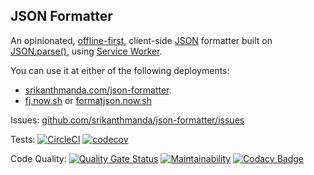 ## JSON Formatter

An opinionated, [offline-first](https://developers.google.com/web/fundamentals/codelabs/offline), client-side [JSON](https://json.org) formatter built on [JSON.parse()](https://developer.mozilla.org/en-US/docs/Web/JavaScript/Reference/Global_Objects/JSON/parse), using [Service Worker](https://developer.mozilla.org/en-US/docs/Web/API/Service_Worker_API).

You can use it at either of the following deployments:
* [srikanthmanda.com/json-formatter](https://srikanthmanda.com/json-formatter/).
* [fj.now.sh](https://fj.now.sh) or [formatjson.now.sh](https://formatjson.now.sh)


Issues: [github.com/srikanthmanda/json-formatter/issues](https://github.com/srikanthmanda/json-formatter/issues)


Tests: [![CircleCI](https://circleci.com/gh/srikanthmanda/json-formatter.svg?style=svg)](https://circleci.com/gh/srikanthmanda/json-formatter)
[![codecov](https://codecov.io/gh/srikanthmanda/json-formatter/branch/master/graph/badge.svg)](https://codecov.io/gh/srikanthmanda/json-formatter)
<!-- UI Tests: [![Cypress.io UI Tests](https://img.shields.io/badge/cypress.io-tests-green.svg?style=flat-square)](https://dashboard.cypress.io/#/projects/f1mstu/runs) -->


Code Quality: [![Quality Gate Status](https://sonarcloud.io/api/project_badges/measure?project=srikanthmanda_json-formatter&metric=alert_status)](https://sonarcloud.io/dashboard?id=srikanthmanda_json-formatter)
[![Maintainability](https://api.codeclimate.com/v1/badges/16f38abd4453678d11ff/maintainability)](https://codeclimate.com/github/srikanthmanda/json-formatter/maintainability)
[![Codacy Badge](https://api.codacy.com/project/badge/Grade/96b6a2813d584b5a80db50fe33dc68cf)](https://www.codacy.com/manual/srikanthmanda/json-formatter)